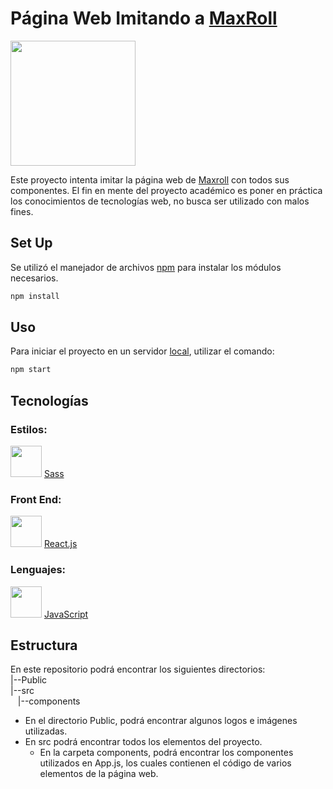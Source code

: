 # Página Web Imitando a [MaxRoll](https://maxroll.gg)
<img src="https://assets.maxroll.gg/wp-content/assets/img/maxroll-logo.png" width="200px">

Este proyecto intenta imitar la página web de [Maxroll](https://maxroll.gg) con todos sus componentes.
El fin en mente del proyecto académico es poner en práctica los conocimientos de tecnologías web, no busca ser utilizado con malos fines.

## Set Up
Se utilizó el manejador de archivos [npm](https://docs.npmjs.com/getting-started) para instalar los módulos necesarios.
```bash
npm install
```

## Uso
Para iniciar el proyecto en un servidor [local](http://localhost:3000/), utilizar el comando:
```bash
npm start
```
## Tecnologías
### Estilos:
  <img src="https://sass-lang.com/assets/img/logos/logo-b6e1ef6e.svg" width="50px"> [Sass](https://sass-lang.com)
### Front End:
  <img src="https://upload.wikimedia.org/wikipedia/commons/thumb/4/47/React.svg/1200px-React.svg.png" width="50px"> [React.js](https://react.dev)
### Lenguajes: 
  <img src="https://www.freepnglogos.com/uploads/javascript-png/javascript-logo-transparent-logo-javascript-images-3.png" width="50px"> [JavaScript](https://developer.mozilla.org/es/docs/Web/JavaScript)

## Estructura
En este repositorio podrá encontrar los siguientes directorios:<br>
|--Public<br>
|--src <br>
&nbsp;&nbsp;&nbsp;|--components<br>

- En el directorio Public, podrá encontrar algunos logos e imágenes utilizadas.
- En src podrá encontrar todos los elementos del proyecto.
  - En la carpeta components, podrá encontrar los componentes utilizados en App.js, los cuales contienen el código de varios elementos de la página web.